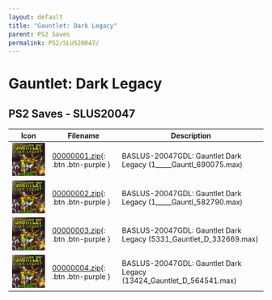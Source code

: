 ```yaml
---
layout: default
title: "Gauntlet: Dark Legacy"
parent: PS2 Saves
permalink: PS2/SLUS20047/
---
```

# Gauntlet: Dark Legacy

## PS2 Saves - SLUS20047

| Icon | Filename | Description |
|------|----------|-------------|
| ![Gauntlet: Dark Legacy](icon0.png) | [00000001.zip](00000001.zip){: .btn .btn-purple } | BASLUS-20047GDL:     Gauntlet Dark Legacy (1_____Gauntl_690075.max) |
| ![Gauntlet: Dark Legacy](icon0.png) | [00000002.zip](00000002.zip){: .btn .btn-purple } | BASLUS-20047GDL:     Gauntlet Dark Legacy (1_____Gauntl_582790.max) |
| ![Gauntlet: Dark Legacy](icon0.png) | [00000003.zip](00000003.zip){: .btn .btn-purple } | BASLUS-20047GDL:     Gauntlet Dark Legacy (5331_Gauntlet_D_332669.max) |
| ![Gauntlet: Dark Legacy](icon0.png) | [00000004.zip](00000004.zip){: .btn .btn-purple } | BASLUS-20047GDL:     Gauntlet Dark Legacy (13424_Gauntlet_D_564541.max) |
